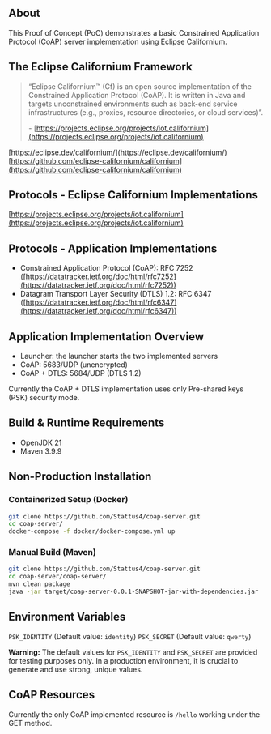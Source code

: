 ## About

This Proof of Concept (PoC) demonstrates a basic Constrained Application Protocol (CoAP) server implementation using Eclipse Californium.

## The Eclipse Californium Framework

> “Eclipse Californium™ (Cf) is an open source implementation of the Constrained Application Protocol (CoAP). It is written in Java and targets unconstrained environments such as back-end service infrastructures (e.g., proxies, resource directories, or cloud services)”.
>
> \- [https://projects.eclipse.org/projects/iot.californium](https://projects.eclipse.org/projects/iot.californium)

[https://eclipse.dev/californium/](https://eclipse.dev/californium/)  
[https://github.com/eclipse-californium/californium](https://github.com/eclipse-californium/californium)

## Protocols - Eclipse Californium Implementations

[https://projects.eclipse.org/projects/iot.californium](https://projects.eclipse.org/projects/iot.californium)

## Protocols - Application Implementations

* Constrained Application Protocol (CoAP): RFC 7252 ([https://datatracker.ietf.org/doc/html/rfc7252](https://datatracker.ietf.org/doc/html/rfc7252))
* Datagram Transport Layer Security (DTLS) 1.2: RFC 6347 ([https://datatracker.ietf.org/doc/html/rfc6347](https://datatracker.ietf.org/doc/html/rfc6347))

## Application Implementation Overview

* Launcher: the launcher starts the two implemented servers
* CoAP: 5683/UDP (unencrypted)
* CoAP + DTLS: 5684/UDP (DTLS 1.2)

Currently the CoAP + DTLS implementation uses only Pre-shared keys (PSK) security mode.

## Build & Runtime Requirements

* OpenJDK 21
* Maven 3.9.9

## Non-Production Installation

### Containerized Setup (Docker)

```bash
git clone https://github.com/Stattus4/coap-server.git
cd coap-server/
docker-compose -f docker/docker-compose.yml up
```

### Manual Build (Maven)

```bash
git clone https://github.com/Stattus4/coap-server.git
cd coap-server/coap-server/
mvn clean package
java -jar target/coap-server-0.0.1-SNAPSHOT-jar-with-dependencies.jar
```

## Environment Variables

`PSK_IDENTITY` (Default value: `identity`)
`PSK_SECRET` (Default value: `qwerty`)

**Warning:** The default values for `PSK_IDENTITY` and `PSK_SECRET` are provided for testing purposes only. In a production environment, it is crucial to generate and use strong, unique values.

## CoAP Resources

Currently the only CoAP implemented resource is `/hello` working under the GET method.
